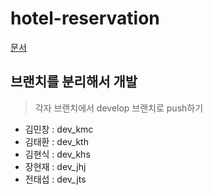 # hotel-reservation

[문서](https://github.com/taehvvan/hotel-reservation-document)


## 브랜치를 분리해서 개발

> 각자 브랜치에서 develop 브랜치로 push하기

- 김민창 : dev_kmc
- 김태환 : dev_kth
- 김현식 : dev_khs
- 장현재 : dev_jhj
- 전태섭 : dev_jts
